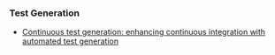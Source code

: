 

### Test Generation

* [Continuous test generation: enhancing continuous integration with automated test generation](http://dl.acm.org/citation.cfm?id=2643002)
